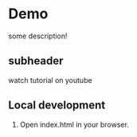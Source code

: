 # Demo

some description!

## subheader

watch tutorial on youtube

## Local development 

1. Open index.html in your browser.